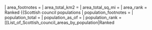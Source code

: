 | area_footnotes = | area_total_km2 = | area_total_sq_mi = | area_rank = Ranked {{Scottish council populations | population_footnotes = | population_total = | population_as_of = | population_rank = [[List_of_Scottish_council_areas_by_population|Ranked

